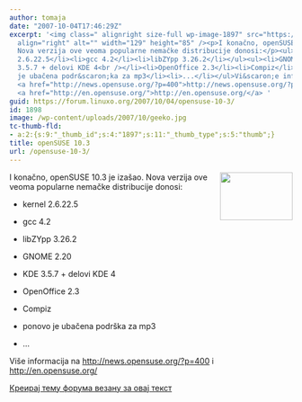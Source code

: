```yaml
---
author: tomaja
date: "2007-10-04T17:46:29Z"
excerpt: '<img class=" alignright size-full wp-image-1897" src="https://linuxo.org/wp-content/uploads/2007/10/geeko.jpg"
  align="right" alt="" width="129" height="85" /><p>I konačno, openSUSE 10.3 je iza&scaron;ao.
  Nova verzija ove veoma popularne nemačke distribucije donosi:</p><ul><li>kernel
  2.6.22.5</li><li>gcc 4.2</li><li>libZYpp 3.26.2</li></ul><ul><li>GNOME 2.20</li><li>KDE
  3.5.7 + delovi KDE 4<br /></li><li>OpenOffice 2.3</li><li>Compiz</li><li>ponovo
  je ubačena podr&scaron;ka za mp3</li><li>...</li></ul>Vi&scaron;e informacija na
  <a href="http://news.opensuse.org/?p=400">http://news.opensuse.org/?p=400</a>  i
  <a href="http://en.opensuse.org/">http://en.opensuse.org/</a> '
guid: https://forum.linuxo.org/2007/10/04/opensuse-10-3/
id: 1898
image: /wp-content/uploads/2007/10/geeko.jpg
tc-thumb-fld:
- a:2:{s:9:"_thumb_id";s:4:"1897";s:11:"_thumb_type";s:5:"thumb";}
title: openSUSE 10.3
url: /opensuse-10-3/
---
```

<img class=" alignright size-full wp-image-1897" src="https://linuxo.org/wp-content/uploads/2007/10/geeko.jpg" align="right" alt="" width="129" height="85" />

I konačno, openSUSE 10.3 je iza&scaron;ao. Nova verzija ove veoma popularne nemačke distribucije donosi:

  * kernel 2.6.22.5
  * gcc 4.2
  * libZYpp 3.26.2

  * GNOME 2.20
  * KDE 3.5.7 + delovi KDE 4
  * OpenOffice 2.3
  * Compiz
  * ponovo je ubačena podr&scaron;ka za mp3
  * &#8230;

Vi&scaron;e informacija na <http://news.opensuse.org/?p=400> i <http://en.opensuse.org/> <!--break-->

[Креирај тему форума везану за овај текст](https://linuxo.org/nova-tema-na-forumu/?se_pid=1898)